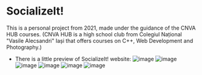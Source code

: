 # SocializeIt!

This is a personal project from 2021, made under the guidance of the CNVA HUB courses. 
(CNVA HUB is a high school club from Colegiul Național "Vasile Alecsandri" Iași that offers courses on C++, Web Development and Photography.)

- There is a little preview of SocializeIt! website:
![image](https://github.com/user-attachments/assets/d989e6f6-1c7e-451c-b68a-20c01417ea69)
![image](https://github.com/user-attachments/assets/95464269-fab4-40ad-b396-7edab8ea39cd)
![image](https://github.com/user-attachments/assets/f4357b1e-2ab2-493b-a3fe-e8f2a970003d)
![image](https://github.com/user-attachments/assets/83f9a12c-46c2-4baf-b0bf-7aea2219058b)
![image](https://github.com/user-attachments/assets/7e7e4188-228a-4022-8fc8-d99ac9ceb8af)
![image](https://github.com/user-attachments/assets/86f68dd8-63eb-490b-9e73-9c6b811aa96e)
